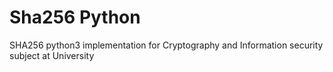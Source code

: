# Sha256 Python

SHA256 python3 implementation for Cryptography and Information security subject at University
